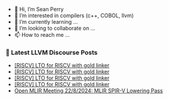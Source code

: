 - 👋 Hi, I’m Sean Perry
- 👀 I’m interested in compilers (c++, COBOL, llvm)
- 🌱 I’m currently learning ...
- 💞️ I’m looking to collaborate on ...
- 📫 How to reach me ...

<!---
s66perry/s66perry is a ✨ special ✨ repository because its `README.md` (this file) appears on your GitHub profile.
You can click the Preview link to take a look at your changes.
--->
### 📕 Latest LLVM Discourse Posts

<!-- DISCOURSE-LLVM:START -->
- [[RISCV] LTO for RISCV with gold linker](https://discourse.llvm.org/t/riscv-lto-for-riscv-with-gold-linker/80891#post_4)
- [[RISCV] LTO for RISCV with gold linker](https://discourse.llvm.org/t/riscv-lto-for-riscv-with-gold-linker/80891#post_3)
- [[RISCV] LTO for RISCV with gold linker](https://discourse.llvm.org/t/riscv-lto-for-riscv-with-gold-linker/80891#post_2)
- [[RISCV] LTO for RISCV with gold linker](https://discourse.llvm.org/t/riscv-lto-for-riscv-with-gold-linker/80891#post_1)
- [Open MLIR Meeting 22/8/2024: MLIR SPIR-V Lowering Pass](https://discourse.llvm.org/t/open-mlir-meeting-22-8-2024-mlir-spir-v-lowering-pass/80796#post_3)
<!-- DISCOURSE-LLVM:END -->
